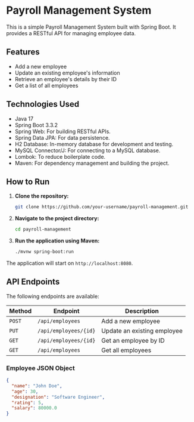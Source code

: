 # Payroll Management System

This is a simple Payroll Management System built with Spring Boot. It provides a RESTful API for managing employee data.

## Features

- Add a new employee
- Update an existing employee's information
- Retrieve an employee's details by their ID
- Get a list of all employees

## Technologies Used

- Java 17
- Spring Boot 3.3.2
- Spring Web: For building RESTful APIs.
- Spring Data JPA: For data persistence.
- H2 Database: In-memory database for development and testing.
- MySQL Connector/J: For connecting to a MySQL database.
- Lombok: To reduce boilerplate code.
- Maven: For dependency management and building the project.

## How to Run

1. **Clone the repository:**
   ```bash
   git clone https://github.com/your-username/payroll-management.git
   ```
2. **Navigate to the project directory:**
    ```bash
    cd payroll-management
    ```
3. **Run the application using Maven:**
    ```bash
    ./mvnw spring-boot:run
    ```
The application will start on `http://localhost:8080`.

## API Endpoints

The following endpoints are available:

| Method | Endpoint              | Description                  |
|--------|-----------------------|------------------------------|
| `POST`   | `/api/employees`      | Add a new employee           |
| `PUT`    | `/api/employees/{id}` | Update an existing employee  |
| `GET`    | `/api/employees/{id}` | Get an employee by ID        |
| `GET`    | `/api/employees`      | Get all employees            |

### Employee JSON Object

```json
{
  "name": "John Doe",
  "age": 30,
  "designation": "Software Engineer",
  "rating": 5,
  "salary": 80000.0
}
```
